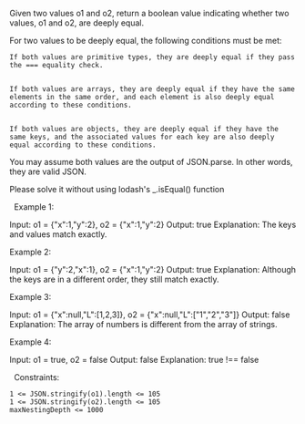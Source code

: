 Given two values o1 and o2, return a boolean value indicating whether two values, o1 and o2, are deeply equal.

For two values to be deeply equal, the following conditions must be met:


	
	If both values are primitive types, they are deeply equal if they pass the === equality check.
	
	
	If both values are arrays, they are deeply equal if they have the same elements in the same order, and each element is also deeply equal according to these conditions.
	
	
	If both values are objects, they are deeply equal if they have the same keys, and the associated values for each key are also deeply equal according to these conditions.
	


You may assume both values are the output of JSON.parse. In other words, they are valid JSON.

Please solve it without using lodash's _.isEqual() function

 
Example 1:

Input: o1 = {"x":1,"y":2}, o2 = {"x":1,"y":2}
Output: true
Explanation: The keys and values match exactly.


Example 2:

Input: o1 = {"y":2,"x":1}, o2 = {"x":1,"y":2}
Output: true
Explanation: Although the keys are in a different order, they still match exactly.


Example 3:

Input: o1 = {"x":null,"L":[1,2,3]}, o2 = {"x":null,"L":["1","2","3"]}
Output: false
Explanation: The array of numbers is different from the array of strings.


Example 4:

Input: o1 = true, o2 = false
Output: false
Explanation: true !== false

 
Constraints:


	1 <= JSON.stringify(o1).length <= 105
	1 <= JSON.stringify(o2).length <= 105
	maxNestingDepth <= 1000

